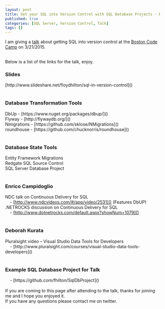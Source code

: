 ```yaml
---
layout: post
title: Get your SQL into Version Control with SQL Database Projects - Boston Code Camp Talk
published: true
categories: [SQL Server, Version Control, Talk]
tags: []
---
```


I am giving a [talk](http://www.bostoncodecamp.com/CC23/Sessions/Details/14225) about getting SQL into version control at the [Boston Code Camp](http://www.bostoncodecamp.com/) on 3/21/2015.
<br>


<br>Below is a list of the links for the talk, enjoy.

<h3>Slides</h3>
[http://www.slideshare.net/floydhilton/sql-in-version-control]()
<br>
<br>
<h3>Database Transformation Tools</h3>
DbUp​ -
[https://www.nuget.org/packages/dbup/​]()<br>
Flyway​ -
[http://flywaydb.org/​]()<br>
Nmigrations​ -
[https://github.com/sklose/NMigrations​]()<br>
roundhouse​ -
[https://github.com/chucknorris/roundhouse​]()<br>
<br>
<h3>Database State Tools</h3>
Entity Framework Migrations​<br>
Redgate SQL Source Control​<br>
SQL Server Database Project<br>
<br>
<h3>Enrico Campidoglio​</h3>

NDC talk on Continuous Delivery for SQL​<br>
&nbsp;&nbsp;&nbsp; - [http://www.ndcvideos.com/#/app/video/2531​]() (Features DbUP) <br>
.NETROCKS discussion on Continuous Delivery for SQL​<br>
&nbsp;&nbsp;&nbsp; - [http://www.dotnetrocks.com/default.aspx?showNum=1079​]()<br>
<br>
<h3>Deborah Kurata​</h3>
Pluralsight video – Visual Studio Data Tools for Developers​<br>
&nbsp;&nbsp;&nbsp; - [http://www.pluralsight.com/courses/visual-studio-data-tools-developers​]()
<br>
<br>
<h3>Example SQL Database Project for Talk</h3>
&nbsp;&nbsp;&nbsp; - [https://github.com/fhilton/SqlDbProject]()
<br><br>
If you are coming to this page after attending to the talk, thanks for joining me and I hope you enjoyed it.
<br>If you have any questions please contact me on twitter.
